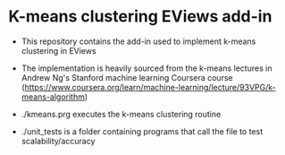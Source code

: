 # K-means clustering EViews add-in

- This repository contains the add-in used to implement k-means clustering in EViews
- The implementation is heavily sourced from the k-means lectures in Andrew Ng's Stanford machine learning Coursera course (https://www.coursera.org/learn/machine-learning/lecture/93VPG/k-means-algorithm)

- ./kmeans.prg executes the k-means clustering routine
- ./unit_tests is a folder containing programs that call the file to test scalability/accuracy